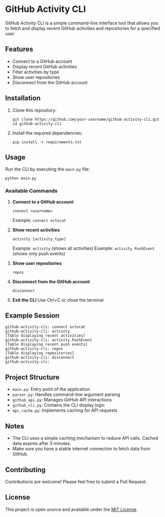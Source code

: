 # GitHub Activity CLI

GitHub Activity CLI is a simple command-line interface tool that allows you to fetch and display recent GitHub activities and repositories for a specified user.

## Features

- Connect to a GitHub account
- Display recent GitHub activities
- Filter activities by type
- Show user repositories
- Disconnect from the GitHub account

## Installation

1. Clone this repository:
   ```
   git clone https://github.com/your-username/github-activity-cli.git
   cd github-activity-cli
   ```

2. Install the required dependencies:
   ```
   pip install -r requirements.txt
   ```

## Usage

Run the CLI by executing the `main.py` file:

```
python main.py
```

### Available Commands

1. **Connect to a GitHub account**
   ```
   connect <username>
   ```
   Example: `connect octocat`

2. **Show recent activities**
   ```
   activity [activity_type]
   ```
   Example: `activity` (shows all activities)
   Example: `activity PushEvent` (shows only push events)

3. **Show user repositories**
   ```
   repos
   ```

4. **Disconnect from the GitHub account**
   ```
   disconnect
   ```

5. **Exit the CLI**
   Use Ctrl+C or close the terminal

## Example Session

```
github-activity-cli: connect octocat
github-activity-cli: activity
[Table displaying recent activities]
github-activity-cli: activity PushEvent
[Table displaying recent push events]
github-activity-cli: repos
[Table displaying repositories]
github-activity-cli: disconnect
github-activity-cli: 
```

## Project Structure

- `main.py`: Entry point of the application
- `parser.py`: Handles command-line argument parsing
- `github_api.py`: Manages GitHub API interactions
- `github_cli.py`: Contains the CLI display logic
- `api_cache.py`: Implements caching for API requests

## Notes

- The CLI uses a simple caching mechanism to reduce API calls. Cached data expires after 3 minutes.
- Make sure you have a stable internet connection to fetch data from GitHub.

## Contributing

Contributions are welcome! Please feel free to submit a Pull Request.

## License

This project is open source and available under the [MIT License](LICENSE).
